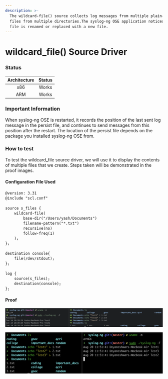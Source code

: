 ```yaml
---
description: >-
  The wildcard-file() source collects log messages from multiple plain-text
  files from multiple directories.The syslog-ng OSE application notices if a
  file is renamed or replaced with a new file.
---
```


# wildcard\_file() Source Driver

### Status

| Architecture | Status |
| :----------: | :----: |
|      x86     |  Works |
|      ARM     |  Works |

### Important Information

When syslog-ng OSE is restarted, it records the position of the last sent log message in the persist file, and continues to send messages from this position after the restart. The location of the persist file depends on the package you installed syslog-ng OSE from.&#x20;

### How to test

To test the wildcard\_file source driver, we will use it to display the contents of multiple files that we create. Steps taken will be demonstrated in the proof images.&#x20;

#### Configuration File Used

```
@version: 3.31
@include "scl.conf"

source s_files {
    wildcard-file(
        base-dir("/Users/yash/Documents")
        filename-pattern("*.txt")
        recursive(no)
        follow-freq(1)
    );
};

destination console{
    file(/dev/stdout);
};

log {
    source(s_files);
    destination(console);
};
```

#### Proof

![Testing wildcard\_file() with macOS (x86)](</assets/images/Screenshot 2021-06-14 at 6.39.54 PM.png>)

![Testing wildcard\_file() with macOS (ARM)](</assets/images/Screen Shot 2021-08-20 at 11.51.53 AM.png>)
